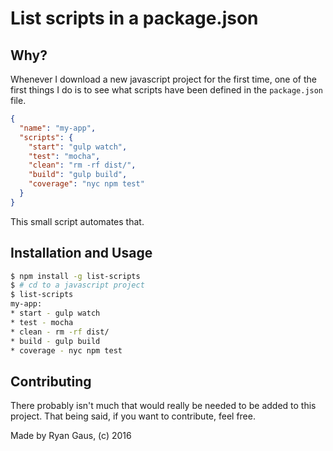 # List scripts in a package.json

## Why?
Whenever I download a new javascript project for the first time, one of the first things I do is to
see what scripts have been defined in the `package.json` file.
```json
{
  "name": "my-app",
  "scripts": {
    "start": "gulp watch",
    "test": "mocha",
    "clean": "rm -rf dist/",
    "build": "gulp build",
    "coverage": "nyc npm test"
  }
}
```

This small script automates that.

## Installation and Usage
```bash
$ npm install -g list-scripts
$ # cd to a javascript project
$ list-scripts
my-app:
* start - gulp watch
* test - mocha
* clean - rm -rf dist/
* build - gulp build
* coverage - nyc npm test
```

## Contributing
There probably isn't much that would really be needed to be added to this project. That being said,
if you want to contribute, feel free. 

Made by Ryan Gaus, (c) 2016
